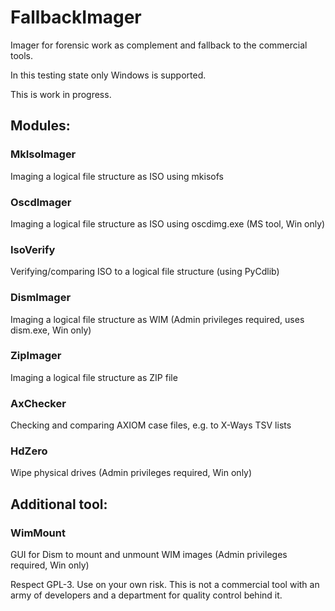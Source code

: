 # FallbackImager

Imager for forensic work as complement and fallback to the commercial tools.

In this testing state only Windows is supported.

This is work in progress.

## Modules:

### MkIsoImager
Imaging a logical file structure as ISO using mkisofs

### OscdImager
Imaging a logical file structure as ISO using oscdimg.exe (MS tool, Win only)

### IsoVerify
Verifying/comparing ISO to a logical file structure (using PyCdlib)

### DismImager
Imaging a logical file structure as WIM (Admin privileges required, uses dism.exe, Win only)

### ZipImager
Imaging a logical file structure as ZIP file

### AxChecker
Checking and comparing AXIOM case files, e.g. to X-Ways TSV lists

### HdZero
Wipe physical drives (Admin privileges required, Win only)

## Additional tool:

### WimMount

GUI for Dism to mount and unmount WIM images (Admin privileges required, Win only)


Respect GPL-3.
Use on your own risk.
This is not a commercial tool with an army of developers and a department for quality control behind it.

